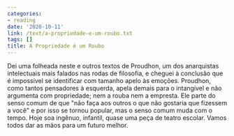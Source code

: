 ```yaml
---
categories:
- reading
date: '2020-10-11'
link: /text/a-propriedade-e-um-roubo.txt
tags: []
title: A Propriedade é um Roubo
---
```


Dei uma folheada neste e outros textos de Proudhon, um dos anarquistas intelectuais mais falados nas rodas de filosofia, e cheguei à conclusão que é impossível se identificar com tamanho apelo às emoções. Proudhon, como tantos pensadores à esquerda, apela demais para o intangível e não argumenta com propriedade; nem a rouba nem a empresta. Ele parte do senso comum de que "não faça aos outros o que não gostaria que fizessem a você" e por isso se tornou popular, mas o senso comum muda com o tempo. Hoje soa ingênuo, infantil, quase uma peça de teatro escolar. Vamos todos dar as mãos para um futuro melhor.

